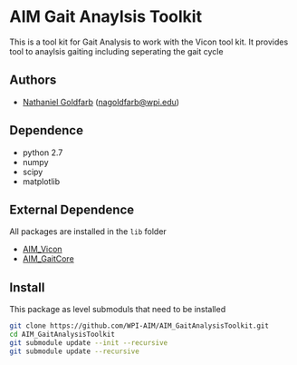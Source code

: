 
# AIM Gait Anaylsis Toolkit
This is a tool kit for Gait Analysis to work with the Vicon tool kit.
It provides tool to anaylsis gaiting including seperating the gait cycle

## Authors
- [Nathaniel Goldfarb](https://github.com/nag92) (nagoldfarb@wpi.edu)


## Dependence
* python 2.7
* numpy
* scipy
* matplotlib


## External Dependence 
All packages are installed in the `lib` folder

* [AIM_Vicon](https://github.com/WPI-AIM/AIM_Vicon)
* [AIM_GaitCore](https://github.com/WPI-AIM/AIM_GaitCore.git)




## Install
This package as level submoduls that need to be installed

````bash
git clone https://github.com/WPI-AIM/AIM_GaitAnalysisToolkit.git
cd AIM_GaitAnalysisToolkit
git submodule update --init --recursive
git submodule update --recursive